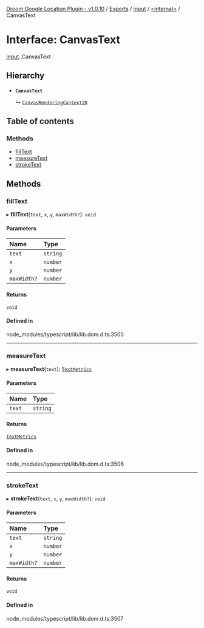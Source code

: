 [Droom Google Location Plugin - v1.0.10](../README.md) / [Exports](../modules.md) / [input](../modules/input.md) / [<internal\>](../modules/input._internal_.md) / CanvasText

# Interface: CanvasText

[input](../modules/input.md).[<internal>](../modules/input._internal_.md).CanvasText

## Hierarchy

- **`CanvasText`**

  ↳ [`CanvasRenderingContext2D`](input._internal_.CanvasRenderingContext2D.md)

## Table of contents

### Methods

- [fillText](input._internal_.CanvasText.md#filltext)
- [measureText](input._internal_.CanvasText.md#measuretext)
- [strokeText](input._internal_.CanvasText.md#stroketext)

## Methods

### fillText

▸ **fillText**(`text`, `x`, `y`, `maxWidth?`): `void`

#### Parameters

| Name | Type |
| :------ | :------ |
| `text` | `string` |
| `x` | `number` |
| `y` | `number` |
| `maxWidth?` | `number` |

#### Returns

`void`

#### Defined in

node_modules/typescript/lib/lib.dom.d.ts:3505

___

### measureText

▸ **measureText**(`text`): [`TextMetrics`](../modules/input._internal_.md#textmetrics)

#### Parameters

| Name | Type |
| :------ | :------ |
| `text` | `string` |

#### Returns

[`TextMetrics`](../modules/input._internal_.md#textmetrics)

#### Defined in

node_modules/typescript/lib/lib.dom.d.ts:3506

___

### strokeText

▸ **strokeText**(`text`, `x`, `y`, `maxWidth?`): `void`

#### Parameters

| Name | Type |
| :------ | :------ |
| `text` | `string` |
| `x` | `number` |
| `y` | `number` |
| `maxWidth?` | `number` |

#### Returns

`void`

#### Defined in

node_modules/typescript/lib/lib.dom.d.ts:3507
